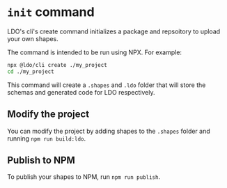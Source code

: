 # `init` command

LDO's cli's create command initializes a package and repsoitory to upload your own shapes.

The command is intended to be run using NPX. For example:

```bash
npx @ldo/cli create ./my_project
cd ./my_project
```

This command will create a `.shapes` and `.ldo` folder that will store the schemas and generated code for LDO respectively.

## Modify the project

You can modify the project by adding shapes to the `.shapes` folder and running `npm run build:ldo`.

## Publish to NPM

To publish your shapes to NPM, run `npm run publish`.
